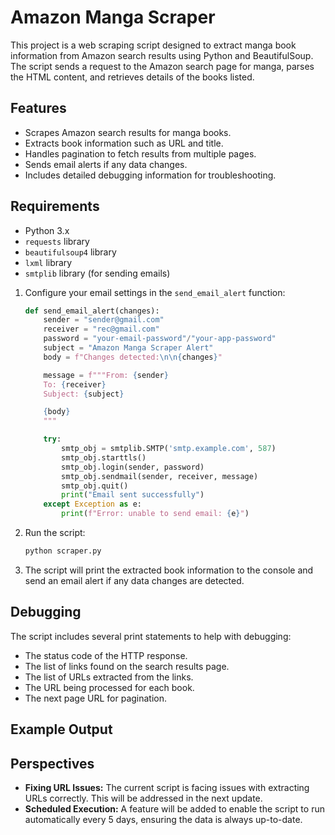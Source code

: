 # Amazon Manga Scraper

This project is a web scraping script designed to extract manga book information from Amazon search results using Python and BeautifulSoup. The script sends a request to the Amazon search page for manga, parses the HTML content, and retrieves details of the books listed. 

## Features

- Scrapes Amazon search results for manga books.
- Extracts book information such as URL and title.
- Handles pagination to fetch results from multiple pages.
- Sends email alerts if any data changes.
- Includes detailed debugging information for troubleshooting.


## Requirements

- Python 3.x
- `requests` library
- `beautifulsoup4` library
- `lxml` library
- `smtplib` library (for sending emails)

1. Configure your email settings in the `send_email_alert` function:

    ```python
    def send_email_alert(changes):
        sender = "sender@gmail.com"
        receiver = "rec@gmail.com"
        password = "your-email-password"/"your-app-password"
        subject = "Amazon Manga Scraper Alert"
        body = f"Changes detected:\n\n{changes}"

        message = f"""From: {sender}
        To: {receiver}
        Subject: {subject}

        {body}
        """

        try:
            smtp_obj = smtplib.SMTP('smtp.example.com', 587)
            smtp_obj.starttls()
            smtp_obj.login(sender, password)
            smtp_obj.sendmail(sender, receiver, message)
            smtp_obj.quit()
            print("Email sent successfully")
        except Exception as e:
            print(f"Error: unable to send email: {e}")
    ```

3. Run the script:

    ```bash
    python scraper.py
    ```

4. The script will print the extracted book information to the console and send an email alert if any data changes are detected.

## Debugging

The script includes several print statements to help with debugging:

- The status code of the HTTP response.
- The list of links found on the search results page.
- The list of URLs extracted from the links.
- The URL being processed for each book.
- The next page URL for pagination.

## Example Output

## Perspectives
- **Fixing URL Issues:** The current script is facing issues with extracting URLs correctly. This will be addressed in the next update.
- **Scheduled Execution:** A feature will be added to enable the script to run automatically every 5 days, ensuring the data is always up-to-date.
